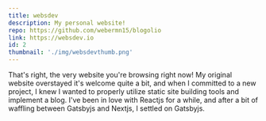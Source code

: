 ```yaml
---
title: websdev
description: My personal website!
repo: https://github.com/webermn15/blogolio
link: https://websdev.io
id: 2
thumbnail: './img/websdevthumb.png'
---
```


That's right, the very website you're browsing right now! My original website overstayed it's welcome quite a bit, and when I committed to a new project, I knew I wanted to properly utilize static site building tools and implement a blog. I've been in love with Reactjs for a while, and after a bit of waffling between Gatsbyjs and Nextjs, I settled on Gatsbyjs. 

